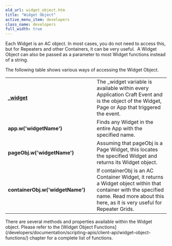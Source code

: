 ```yaml
---
old_url: widget_object.htm
title: "Widget Object"
active_menu_item: developers
class_name: developers
full_width: true
---
```



Each Widget is an AC object. In most cases, you do not need to access this, but for Repeaters and other Containers, it can be very useful.  A Widget Object can also be passed as a parameter to most Widget functions instead of a string.

The following table shows various ways of accessing the Widget Object.

<table>
<tr>
<td width="219">
    <strong><a href="/developers/documentation/scripting-apis/client-api/objects-titbits/ref-widget">_widget</a></strong>

</td>
<td width="19">
</td>
<td width="642">
The _widget variable is available within every Application Craft Event and is the object of the Widget, Page or App that triggered the event.

</td>
</tr>
<tr>
<td width="219">
  <strong>app.w('widgetName')</strong>

</td>
<td width="19">
</td>
<td width="642">
Finds any Widget in the entire App with the specified name.

</td>
</tr>
<tr>
<td width="219">
  <strong>pageObj.w('widgetName')</strong>

</td>
<td width="19">
</td>
<td width="642">
Assuming that pageObj is a Page Widget, this locates the specified Widget and returns its Widget object.

</td>
</tr>
<tr>
<td width="219">
  <strong>containerObj.w('widgetName')</strong>

</td>
<td width="19">
</td>
<td width="642">
If containerObj is an AC Container Widget, it returns a Widget object within that container with the specified name. Read more about this here, as it is very useful for Repeater Grids.

</td>
</tr>
</table>
There are several methods and properties available within the Widget object. Please refer to the [Widget Object Functions](/developers/documentation/scripting-apis/client-api/widget-object-functions/) chapter for a complete list of functions.

